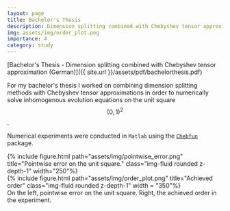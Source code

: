 ```yaml
---
layout: page
title: Bachelor's Thesis
description: Dimension splitting combined with Chebyshev tensor approximation.
img: assets/img/order_plot.png
importance: 4
category: study
---
```

[Bachelor's Thesis - Dimension splitting combined with Chebyshev tensor approximation (German)]({{ site.url }}/assets/pdf/bachelorthesis.pdf)

For my bachelor's thesis I worked on combining dimension splitting methods with Chebyshev tensor approximations in order to numerically solve inhomogenous evolution equations on the unit square $$(0,1)^2$$.

Numerical experiments were conducted in ```Matlab``` using the [```Chebfun```](https://www.chebfun.org/) package.

<div class="row">
    <div class="col-sm mt-3 mt-md-0">
        {% include figure.html path="assets/img/pointwise_error.png" title="Pointwise error on the unit square." class="img-fluid rounded z-depth-1" width="250"%}
    </div>
    <div class="col-sm mt-3 mt-md-0">
        {% include figure.html path="assets/img/order_plot.png" title="Achieved order" class="img-fluid rounded z-depth-1" width = "350"%}
    </div>
</div>
<div class="caption">
    On the left, pointwise error on the unit square. Right, the achieved order in the experiment.
</div>
